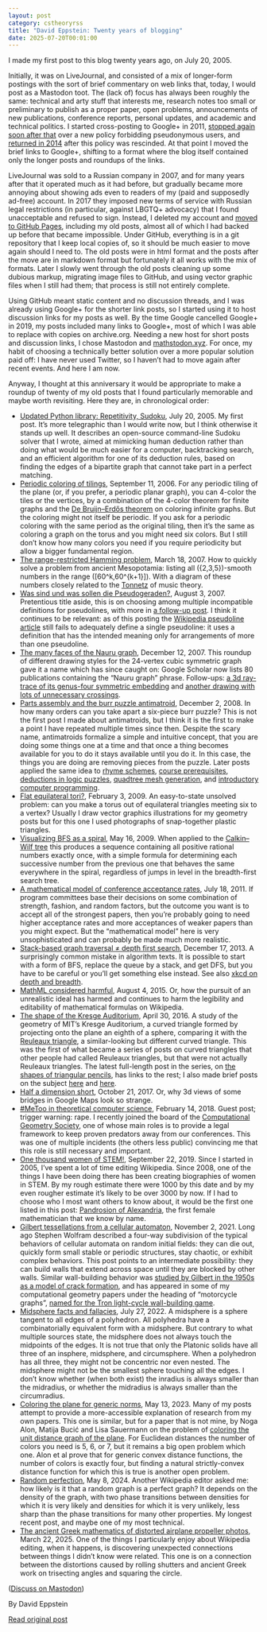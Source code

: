 ```yaml
---
layout: post
category: cstheoryrss
title: "David Eppstein: Twenty years of blogging"
date: 2025-07-20T00:01:00
---
```


I made my first post to this blog twenty years ago, on July 20, 2005.

Initially, it was on LiveJournal, and consisted of a mix of longer-form postings with the sort of brief commentary on web links that, today, I would post as a Mastodon toot. The (lack of) focus has always been roughly the same: technical and arty stuff that interests me, research notes too small or preliminary to publish as a proper paper, open problems, announcements of new publications, conference reports, personal updates, and academic and technical politics. I started cross-posting to Google+ in 2011, [stopped again soon after that](https://theory.report/blog/2011/08/08/nearly-month-on.html) over a new policy forbidding pseudonymous users, and [returned in 2014](https://theory.report/blog/2014/07/31/victory-in-nymwars.html) after this policy was rescinded. At that point I moved the brief links to Google+, shifting to a format where the blog itself contained only the longer posts and roundups of the links.

LiveJournal was sold to a Russian company in 2007, and for many years after that it operated much as it had before, but gradually became more annoying about showing ads even to readers of my (paid and supposedly ad-free) account. In 2017 they imposed new terms of service with Russian legal restrictions (in particular, against LBGTQ+ advocacy) that I found unacceptable and refused to sign. Instead, I deleted my account and [moved to GitHub Pages](https://theory.report/blog/2017/04/10/back-up.html), including my old posts, almost all of which I had backed up before that became impossible. Under GitHub, everything is in a git repository that I keep local copies of, so it should be much easier to move again should I need to. The old posts were in html format and the posts after the move are in markdown format but fortunately it all works with the mix of formats. Later I slowly went through the old posts cleaning up some dubious markup, migrating image files to GitHub, and using vector graphic files when I still had them; that process is still not entirely complete.

Using GitHub meant static content and no discussion threads, and I was already using Google+ for the shorter link posts, so I started using it to host discussion links for my posts as well. By the time Google cancelled Google+ in 2019, my posts included many links to Google+, most of which I was able to replace with copies on archive.org. Needing a new host for short posts and discussion links, I chose Mastodon and [mathstodon.xyz](https://mathstodon.xyz/home). For once, my habit of choosing a technically better solution over a more popular solution paid off: I have never used Twitter, so I haven’t had to move again after recent events. And here I am now.

Anyway, I thought at this anniversary it would be appropriate to make a roundup of twenty of my old posts that I found particularly memorable and maybe worth revisiting. Here they are, in chronological order:

* [Updated Python library: Repetitivity, Sudoku](https://theory.report/blog/2005/07/20/updated-python-library.html), July 20, 2005. My first post. It’s more telegraphic than I would write now, but I think otherwise it stands up well. It describes an open-source command-line Sudoku solver that I wrote, aimed at mimicking human deduction rather than doing what would be much easier for a computer, backtracking search, and an efficient algorithm for one of its deduction rules, based on finding the edges of a bipartite graph that cannot take part in a perfect matching.
* [Periodic coloring of tilings](https://theory.report/blog/2006/09/11/periodic-coloring-of.html), September 11, 2006. For any periodic tiling of the plane (or, if you prefer, a periodic planar graph), you can 4-color the tiles or the vertices, by a combination of the 4-color theorem for finite graphs and the [De Bruijn–Erdős theorem](https://en.wikipedia.org/wiki/De_Bruijn%E2%80%93Erd%C5%91s_theorem_(graph_theory)) on coloring infinite graphs. But the coloring might not itself be periodic. If you ask for a periodic coloring with the same period as the original tiling, then it’s the same as coloring a graph on the torus and you might need six colors. But I still don’t know how many colors you need if you require periodicity but allow a bigger fundamental region.
* [The range-restricted Hamming problem](https://theory.report/blog/2007/03/18/range-restricted-hamming-problem.html), March 18, 2007. How to quickly solve a problem from ancient Mesopotamia: listing all \(\{2,3,5\}\)-smooth numbers in the range \([60^k,60^{k+1}]\). With a diagram of these numbers closely related to the [Tonnetz](https://en.wikipedia.org/wiki/Tonnetz) of music theory.
* [Was sind und was sollen die Pseudogeraden?](https://theory.report/blog/2007/08/03/was-sind-und.html), August 3, 2007. Pretentious title aside, this is on choosing among multiple incompatible definitions for pseudolines, with more in [a follow-up post](https://theory.report/blog/2007/08/04/double-spirals-as.html). I think it continues to be relevant: as of this posting the [Wikipedia pseudoline article](https://en.wikipedia.org/wiki/Arrangement_of_pseudolines) still fails to adequately define a single pseudoline: it uses a definition that has the intended meaning only for arrangements of more than one pseudoline.
* [The many faces of the Nauru graph](https://theory.report/blog/2007/12/12/many-faces-of.html), December 12, 2007. This roundup of different drawing styles for the 24-vertex cubic symmetric graph gave it a name which has since caught on: Google Scholar now lists 80 publications containing the “Nauru graph” phrase. Follow-ups: [a 3d ray-trace of its genus-four symmetric embedding](https://theory.report/blog/2008/07/05/nauru-graph-in.html) and [another drawing with lots of unnecessary crossings](https://theory.report/blog/2008/11/25/yet-another-drawing.html).
* [Parts assembly and the burr puzzle antimatroid](https://theory.report/blog/2008/12/02/parts-assembly-and.html), December 2, 2008. In how many orders can you take apart a six-piece burr puzzle? This is not the first post I made about antimatroids, but I think it is the first to make a point I have repeated multiple times since then. Despite the scary name, antimatroids formalize a simple and intuitive concept, that you are doing some things one at a time and that once a thing becomes available for you to do it stays available until you do it. In this case, the things you are doing are removing pieces from the puzzle. Later posts applied the same idea to [rhyme schemes](https://theory.report/blog/2013/10/26/rhyme-scheme-antimatroid.html), [course prerequisites](https://theory.report/blog/2017/01/17/course-prerequisites-are.html), [deductions in logic puzzles](https://theory.report/blog/2019/07/28/any-order-puzzle.html), [quadtree mesh generation](https://theory.report/blog/2023/10/19/quadtree-balancing-antimatroid.html), and [introductory computer programming](https://theory.report/blog/2025/07/07/ready-lists.html).
* [Flat equilateral tori?](https://theory.report/blog/2009/02/03/flat-equilateral-tori.html), February 3, 2009. An easy-to-state unsolved problem: can you make a torus out of equilateral triangles meeting six to a vertex? Usually I draw vector graphics illustrations for my geometry posts but for this one I used photographs of snap-together plastic triangles.
* [Visualizing BFS as a spiral](https://theory.report/blog/2009/05/16/visualizing-bfs-as.html), May 16, 2009. When applied to the [Calkin–Wilf tree](https://en.wikipedia.org/wiki/Calkin%E2%80%93Wilf_tree) this produces a sequence containing all positive rational numbers exactly once, with a simple formula for determining each successive number from the previous one that behaves the same everywhere in the spiral, regardless of jumps in level in the breadth-first search tree.
* [A mathematical model of conference acceptance rates](https://theory.report/blog/2011/07/18/mathematical-model-of.html), July 18, 2011. If program committees base their decisions on some combination of strength, fashion, and random factors, but the outcome you want is to accept all of the strongest papers, then you’re probably going to need higher acceptance rates and more acceptances of weaker papers than you might expect. But the “mathematical model” here is very unsophisticated and can probably be made much more realistic.
* [Stack-based graph traversal ≠ depth first search](https://theory.report/blog/2013/12/17/stack-based-graph-traversal.html), December 17, 2013. A surprisingly common mistake in algorithm texts. It is possible to start with a form of BFS, replace the queue by a stack, and get DFS, but you have to be careful or you’ll get something else instead. See also [xkcd on depth and breadth](https://xkcd.com/2407/).
* [MathML considered harmful](https://theory.report/blog/2015/08/04/mathml-considered-harmful.html), August 4, 2015. Or, how the pursuit of an unrealistic ideal has harmed and continues to harm the legibility and editability of mathematical formulas on Wikipedia.
* [The shape of the Kresge Auditorium](https://theory.report/blog/2016/04/30/shape-of-kresge.html), April 30, 2016. A study of the geometry of MIT’s Kresge Auditorium, a curved triangle formed by projecting onto the plane an eighth of a sphere, comparing it with the [Reuleaux triangle](https://en.wikipedia.org/wiki/Reuleaux_triangle), a similar-looking but different curved triangle. This was the first of what became a series of posts on curved triangles that other people had called Reuleaux triangles, but that were not actually Reuleaux triangles. The latest full-length post in the series, on [the shapes of triangular pencils](https://theory.report/blog/2022/06/18/shapes-triangular-pencils.html), has links to the rest; I also made brief posts on the subject [here](https://theory.report/blog/2022/11/30/linkage.html) and [here](https://theory.report/blog/2025/03/15/linkage.html).
* [Half a dimension short](https://theory.report/blog/2017/10/21/half-dimension-short.html), October 21, 2017. Or, why 3d views of some bridges in Google Maps look so strange.
* [#MeToo in theoretical computer science](https://theory.report/blog/2018/02/14/metoo-in-theory.html), February 14, 2018. Guest post; trigger warning: rape. I recently joined the board of the [Computational Geometry Society](https://computational-geometry.org/society/), one of whose main roles is to provide a legal framework to keep proven predators away from our conferences. This was one of multiple incidents (the others less public) convincing me that this role is still necessary and important.
* [One thousand women of STEM!](https://theory.report/blog/2019/09/22/1000-women-stem.html), September 22, 2019. Since I started in 2005, I’ve spent a lot of time editing Wikipedia. Since 2008, one of the things I have been doing there has been creating biographies of women in STEM. By my rough estimate there were 1000 by this date and by my even rougher estimate it’s likely to be over 3000 by now. If I had to choose who I most want others to know about, it would be the first one listed in this post: [Pandrosion of Alexandria](https://en.wikipedia.org/wiki/Pandrosion), the first female mathematician that we know by name.
* [Gilbert tessellations from a cellular automaton](https://theory.report/blog/2021/11/02/gilbert-tessellations-cellular.html), November 2, 2021. Long ago Stephen Wolfram described a four-way subdivision of the typical behaviors of cellular automata on random initial fields: they can die out, quickly form small stable or periodic structures, stay chaotic, or exhibit complex behaviors. This post points to an intermediate possibility: they can build walls that extend across space until they are blocked by other walls. Similar wall-building behavior was [studied by Gilbert in the 1950s as a model of crack formation](https://en.wikipedia.org/wiki/Gilbert_tessellation), and has appeared in some of my computational geometry papers under the heading of “motorcycle graphs”, [named for the Tron light-cycle wall-building game](https://theory.report/blog/2010/12/10/algorithms-inspired-by.html).
* [Midsphere facts and fallacies](https://theory.report/blog/2022/07/27/midsphere-facts-fallacies.html), July 27, 2022. A midsphere is a sphere tangent to all edges of a polyhedron. All polyhedra have a combinatorially equivalent form with a midsphere. But contrary to what multiple sources state, the midsphere does not always touch the midpoints of the edges. It is not true that only the Platonic solids have all three of an insphere, midsphere, and circumsphere. When a polyhedron has all three, they might not be concentric nor even nested. The midsphere might not be the smallest sphere touching all the edges. I don’t know whether (when both exist) the inradius is always smaller than the midradius, or whether the midradius is always smaller than the circumradius.
* [Coloring the plane for generic norms](https://theory.report/blog/2023/05/13/coloring-plane-generic.html), May 13, 2023. Many of my posts attempt to provide a more-accessible explanation of research from my own papers. This one is similar, but for a paper that is not mine, by Noga Alon, Matija Bucić and Lisa Sauermann on the problem of [coloring the unit distance graph of the plane](https://en.wikipedia.org/wiki/Hadwiger%E2%80%93Nelson_problem). For Euclidean distances the number of colors you need is 5, 6, or 7, but it remains a big open problem which one. Alon et al prove that for generic convex distance functions, the number of colors is exactly four, but finding a natural strictly-convex distance function for which this is true is another open problem.
* [Random perfection](https://theory.report/blog/2024/05/08/random-perfection.html), May 8, 2024. Another Wikipedia editor asked me: how likely is it that a random graph is a perfect graph? It depends on the density of the graph, with two phase transitions between densities for which it is very likely and densities for which it is very unlikely, less sharp than the phase transitions for many other properties. My longest recent post, and maybe one of my most technical.
* [The ancient Greek mathematics of distorted airplane propeller photos](https://theory.report/blog/2025/03/22/ancient-greek-mathematics.html), March 22, 2025. One of the things I particularly enjoy about Wikipedia editing, when it happens, is discovering unexpected connections between things I didn’t know were related. This one is on a connection between the distortions caused by rolling shutters and ancient Greek work on trisecting angles and squaring the circle.

([Discuss on Mastodon](https://mathstodon.xyz/@11011110/114884394531553221))

By David Eppstein

[Read original post](https://11011110.github.io/blog/2025/07/20/twenty-years-blogging.html)
